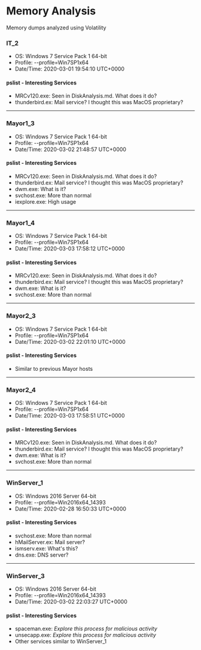 # Memory Analysis

Memory dumps analyzed using Volatility

### IT_2

- OS: Windows 7 Service Pack 1 64-bit
- Profile: --profile=Win7SP1x64
- Date/Time: 2020-03-01 19:54:10 UTC+0000

#### pslist - Interesting Services

- MRCv120.exe: Seen in DiskAnalysis.md. What does it do?
- thunderbird.ex: Mail service? I thought this was MacOS proprietary?

---

### Mayor1_3

- OS: Windows 7 Service Pack 1 64-bit
- Profile: --profile=Win7SP1x64
- Date/Time: 2020-03-02 21:48:57 UTC+0000

#### pslist - Interesting Services

- MRCv120.exe: Seen in DiskAnalysis.md. What does it do?
- thunderbird.ex: Mail service? I thought this was MacOS proprietary?
- dwm.exe: What is it?
- svchost.exe: More than normal
- iexplore.exe: High usage

---

### Mayor1_4

- OS: Windows 7 Service Pack 1 64-bit
- Profile: --profile=Win7SP1x64
- Date/Time: 2020-03-03 17:58:12 UTC+0000

#### pslist - Interesting Services

- MRCv120.exe: Seen in DiskAnalysis.md. What does it do?
- thunderbird.ex: Mail service? I thought this was MacOS proprietary?
- dwm.exe: What is it?
- svchost.exe: More than normal

---

### Mayor2_3

- OS: Windows 7 Service Pack 1 64-bit
- Profile: --profile=Win7SP1x64
- Date/Time: 2020-03-02 22:01:10 UTC+0000

#### pslist - Interesting Services

- Similar to previous Mayor hosts

---

### Mayor2_4

- OS: Windows 7 Service Pack 1 64-bit
- Profile: --profile=Win7SP1x64
- Date/Time: 2020-03-03 17:58:51 UTC+0000

#### pslist - Interesting Services

- MRCv120.exe: Seen in DiskAnalysis.md. What does it do?
- thunderbird.ex: Mail service? I thought this was MacOS proprietary?
- dwm.exe: What is it?
- svchost.exe: More than normal

---

### WinServer_1
- OS: Windows 2016 Server 64-bit
- Profile: --profile=Win2016x64_14393
- Date/Time: 2020-02-28 16:50:33 UTC+0000

#### pslist - Interesting Services

- svchost.exe: More than normal
- hMailServer.ex: Mail server?
- ismserv.exe: What's this?
- dns.exe: DNS server?

---

### WinServer_3
- OS: Windows 2016 Server 64-bit
- Profile: --profile=Win2016x64_14393
- Date/Time: 2020-03-02 22:03:27 UTC+0000

#### pslist - Interesting Services

- spaceman.exe: _Explore this process for malicious activity_
- unsecapp.exe: _Explore this process for malicious activity_
- Other services similar to WinServer_1
